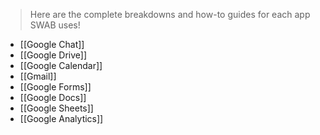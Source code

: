 >Here are the complete breakdowns and how-to guides for each app SWAB uses!
- [[Google Chat]]
- [[Google Drive]]
- [[Google Calendar]]
- [[Gmail]]
- [[Google Forms]]
- [[Google Docs]]
- [[Google Sheets]]
- [[Google Analytics]]
